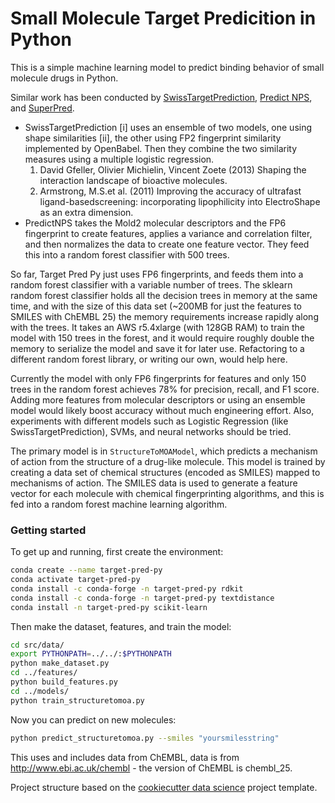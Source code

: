 # Small Molecule Target Predicition in Python
This is a simple machine learning model to predict binding behavior of small molecule drugs in Python.

Similar work has been conducted by [SwissTargetPrediction](http://www.swisstargetprediction.ch/), [Predict NPS](https://www.predictnps.com/), and [SuperPred](http://prediction.charite.de/).

* SwissTargetPrediction \[i] uses an ensemble of two models, one using shape similarities \[ii], the other using FP2 fingerprint similarity implemented by OpenBabel. 
Then they combine the two similarity measures using a multiple logistic regression.
    1. David Gfeller, Olivier Michielin, Vincent Zoete (2013) Shaping the interaction landscape of bioactive molecules.
    2. Armstrong, M.S.et al. (2011) Improving the accuracy of ultrafast ligand-basedscreening: incorporating lipophilicity into ElectroShape as an extra dimension.
* PredictNPS takes the Mold2 molecular descriptors and the FP6 fingerprint to create features, applies a variance and correlation filter, and then normalizes the data to create one feature vector. 
They feed this into a random forest classifier with 500 trees. 

So far, Target Pred Py just uses FP6 fingerprints, and feeds them into a random forest classifier with a variable number of trees. 
The sklearn random forest classifier holds all the decision trees in memory at the same time, and with the size of this data set (~200MB for just the features to SMILES with ChEMBL 25) the memory requirements increase rapidly along with the trees. 
It takes an AWS r5.4xlarge (with 128GB RAM) to train the model with 150 trees in the forest, and it would require roughly double the memory to serialize the model and save it for later use. 
Refactoring to a different random forest library, or writing our own, would help here.

Currently the model with only FP6 fingerprints for features and only 150 trees in the random forest achieves 78% for precision, recall, and F1 score. 
Adding more features from molecular descriptors or using an ensemble model would likely boost accuracy without much engineering effort. 
Also, experiments with different models such as Logistic Regression (like SwissTargetPrediction), SVMs, and neural networks should be tried.  

The primary model is in `StructureToMOAModel`, which predicts a mechanism of action from the structure of a drug-like molecule.
This model is trained by creating a data set of chemical structures (encoded as SMILES) mapped to mechanisms of action. 
The SMILES data is used to generate a feature vector for each molecule with chemical fingerprinting algorithms, and this is fed into a random forest machine learning algorithm.

### Getting started
To get up and running, first create the environment:
```bash
conda create --name target-pred-py
conda activate target-pred-py
conda install -c conda-forge -n target-pred-py rdkit
conda install -c conda-forge -n target-pred-py textdistance
conda install -n target-pred-py scikit-learn
```
Then make the dataset, features, and train the model:
```bash
cd src/data/
export PYTHONPATH=../../:$PYTHONPATH
python make_dataset.py 
cd ../features/
python build_features.py
cd ../models/
python train_structuretomoa.py
```
Now you can predict on new molecules:
```bash
python predict_structuretomoa.py --smiles "yoursmilesstring"
```

This uses and includes data from ChEMBL, data is from http://www.ebi.ac.uk/chembl - the version of ChEMBL is
chembl_25.

Project structure based on the [cookiecutter data science](https://drivendata.github.io/cookiecutter-data-science/) project template.
